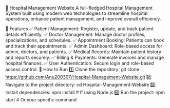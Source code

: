 🏥 Hospital Management Website
A full-fledged Hospital Management System built using modern web technologies to streamline hospital operations, enhance patient management, and improve overall efficiency.

🚀 Features
✅ Patient Management: Register, update, and track patient details efficiently.
✅ Doctor Management: Manage doctor profiles, specializations, and schedules.
✅ Appointment Booking: Patients can book and track their appointments.
✅ Admin Dashboard: Role-based access for admin, doctors, and patients.
✅ Medical Records: Maintain patient history and reports securely.
✅ Billing & Payments: Generate invoices and manage hospital finances.
✅ User Authentication: Secure login and role-based access control.
📌 How to Run
1️⃣ Clone the repository:
git clone https://github.com/Anu200307/Hospital-Management-Website.git
2️⃣ Navigate to the project directory:
cd Hospital-Management-Website
3️⃣ Install dependencies:
npm install   # If using Node.js
4️⃣ Run the project:
npm start  # Or your specific command
